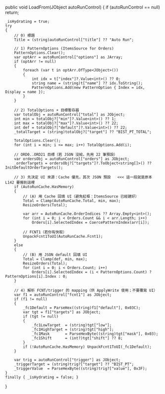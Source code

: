 public void LoadFrom(JObject autoRunControl)
{
    if (autoRunControl == null) return;

    _isHydrating = true;
    try
    {
        // 0) 標題
        Title = (string)autoRunControl["title"] ?? "Auto Run";

        // 1) PatternOptions (ItemsSource for Orders)
        PatternOptions.Clear();
        var optArr = autoRunControl["options"] as JArray;
        if (optArr != null)
        {
            foreach (var t in optArr.OfType<JObject>())
            {
                int idx = t["index"]?.Value<int>() ?? 0;
                string name = (string)t["name"] ?? idx.ToString();
                PatternOptions.Add(new PatternOption { Index = idx, Display = name });
            }
        }

        // 2) TotalOptions + 目標暫存器
        var totalObj = autoRunControl["total"] as JObject;
        int min = totalObj?["min"]?.Value<int>() ?? 1;
        int max = totalObj?["max"]?.Value<int>() ?? 22;
        int def = totalObj?["default"]?.Value<int>() ?? 22;
        _totalTarget = (string)totalObj?["target"] ?? "BIST_PT_TOTAL";

        TotalOptions.Clear();
        for (int i = min; i <= max; i++) TotalOptions.Add(i);

        // ORD0..ORD21 目標（若 JSON 沒給，先用 22 筆預設）
        var ordersObj = autoRunControl["orders"] as JObject;
        _orderTargets = ordersObj?["targets"]?.ToObject<string[]>() ?? InitDefaultOrderTargets();

        // 3) 先決定 UI 來源：Cache 優先，其次 JSON 預設   <<< 這一段就是原本 L142 要搬到這裡
        if (AutoRunCache.HasMemory)
        {
            // (A) 用 Cache 回填 UI（避免紅框：ItemsSource 已經建好）
            Total = Clamp(AutoRunCache.Total, min, max);
            ResizeOrders(Total);

            var arr = AutoRunCache.OrderIndices ?? Array.Empty<int>();
            for (int i = 0; i < Orders.Count && i < arr.Length; i++)
                Orders[i].SelectedIndex = CoercePatternIndex(arr[i]);

            // FCNT1（若你有快取）
            UnpackFcnt1ToUI(AutoRunCache.Fcnt1);
        }
        else
        {
            // (B) 用 JSON default 回填 UI
            Total = Clamp(def, min, max);
            ResizeOrders(Total);
            for (int i = 0; i < Orders.Count; i++)
                Orders[i].SelectedIndex = (i < PatternOptions.Count) ? PatternOptions[i].Index : 0;
        }

        // 4) 解析 FCNT/trigger 的 mapping（供 ApplyWrite 使用；不要覆寫 UI）
        var f1 = autoRunControl["fcnt1"] as JObject;
        if (f1 != null)
        {
            _fc1Default = ParseHex((string)f1["default"], 0x03C);
            var tgt = f1["targets"] as JObject;
            if (tgt != null)
            {
                _fc1LowTarget  = (string)tgt["low"];
                _fc1HighTarget = (string)tgt["high"];
                _fc1Mask       = ParseHexByte((string)tgt["mask"], 0x03);
                _fc1Shift      = (int?)tgt["shift"] ?? 8;
            }
            if (!AutoRunCache.HasMemory) UnpackFcnt1ToUI(_fc1Default);
        }

        var trig = autoRunControl["trigger"] as JObject;
        _triggerTarget = (string)trig?["target"] ?? "BIST_PT";
        _triggerValue  = ParseHexByte((string)trig?["value"], 0x3F);
    }
    finally { _isHydrating = false; }
}